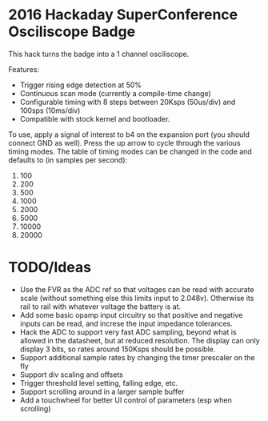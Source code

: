 2016 Hackaday SuperConference Osciliscope Badge
====================================================

This hack turns the badge into a 1 channel osciliscope.

Features:

* Trigger rising edge detection at 50%
* Continuous scan mode (currently a compile-time change)
* Configurable timing with 8 steps between 20Ksps (50us/div) and 100sps (10ms/div)
* Compatible with stock kernel and bootloader.

To use, apply a signal of interest to b4 on the expansion port (you should connect GND as well). Press the up arrow to cycle through the various timing modes. The table of timing modes can be changed in the code and defaults to (in samples per second):

1. 100
1. 200
1. 500
1. 1000
1. 2000
1. 5000
1. 10000
1. 20000


TODO/Ideas
========================

* Use the FVR as the ADC ref so that voltages can be read with accurate scale (without something else this limits input to 2.048v). Otherwise its rail to rail with whatever voltage the battery is at.
* Add some basic opamp input circuitry so that positive and negative inputs can be read, and increse the input impedance tolerances. 
* Hack the ADC to support very fast ADC sampling, beyond what is allowed in the datasheet, but at reduced resolution. The display can only display 3 bits, so rates around 150Ksps should be possible.
* Support additional sample rates by changing the timer prescaler on the fly
* Support div scaling and offsets
* Trigger threshold level setting, falling edge, etc.
* Support scrolling around in a larger sample buffer
* Add a touchwheel for better UI control of parameters (esp when scrolling)